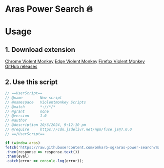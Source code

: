# Aras Power Search 🔥

# Usage

## 1. Download extension
[Chrome Violent Monkey](https://chromewebstore.google.com/detail/jinjaccalgkegednnccohejagnlnfdag)
[Edge Violent Monkey](https://microsoftedge.microsoft.com/addons/detail/violentmonkey/eeagobfjdenkkddmbclomhiblgggliao)
[Firefox Violent Monkey](https://addons.mozilla.org/en-US/firefox/addon/violentmonkey/)
[GitHub releases](https://github.com/violentmonkey/violentmonkey/releases)

## 2. Use this script
```js
// ==UserScript==
// @name        New script
// @namespace   Violentmonkey Scripts
// @match       *://*/*
// @grant       none
// @version     1.0
// @author      -
// @description 20/6/2024, 9:12:10 pm
// @require     https://cdn.jsdelivr.net/npm/fuse.js@7.0.0
// ==/UserScript==

if (window.aras)
fetch('https://raw.githubusercontent.com/omkarb-sg/aras-power-search/main/output/compiled.js')
.then(response => response.text())
.then(eval)
.catch(error => console.log(error));
```